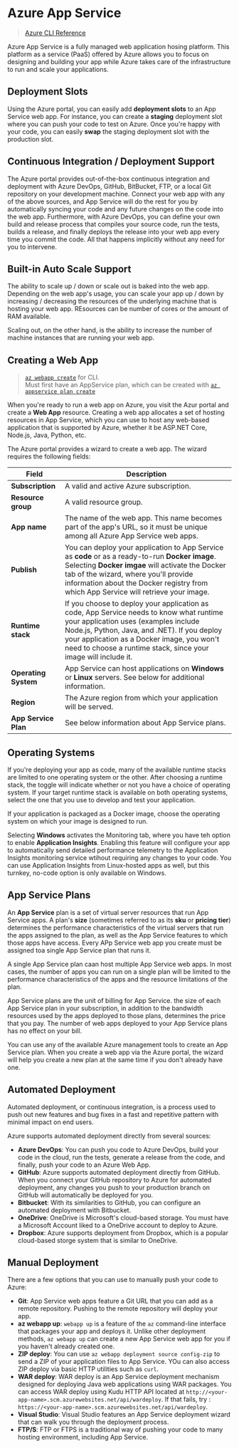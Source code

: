# Azure App Service

> [Azure CLI Reference](https://learn.microsoft.com/en-us/cli/azure/service-page/azure%20app%20service?view=azure-cli-latest)

Azure App Service is a fully managed web application hosing platform. This platform as a service (PaaS) offered by Azure allows you to focus on designing and building your app while Azure takes care of the infrastructure to run and scale your applications.

## Deployment Slots

Using the Azure portal, you can easily add **deployment slots** to an App Service web app. For instance, you can create a **staging** deployment slot where you can push your code to test on Azure. Once you're happy with your code, you can easily **swap** the staging deployment slot with the production slot.

## Continuous Integration / Deployment Support

The Azure portal provides out-of-the-box continuous integration and deployment with Azure DevOps, GitHub, BitBucket, FTP, or a local Git repository on your development machine. Connect your web app with any of the above sources, and App Service will do the rest for you by automatically syncing your code and any future changes on the code into the web app. Furthermore, with Azure DevOps, you can define your own build and release process that compiles your source code, run the tests, builds a release, and finally deploys the release into your web app every time you commit the code. All that happens implicitly without any need for you to intervene.

## Built-in Auto Scale Support

The ability to scale up / down or scale out is baked into the web app. Depending on the web app's usage, you can scale your app up / down by increasing / decreasing the resources of the underlying machine that is hosting your web app. REsources can be number of cores or the amount of RAM available.

Scaling out, on the other hand, is the ability to increase the number of machine instances that are running your web app.

## Creating a Web App

> [`az webapp create`](https://learn.microsoft.com/en-us/cli/azure/webapp?view=azure-cli-latest#az-webapp-create) for CLI.  
> Must first have an AppService plan, which can be created with [`az appservice plan create`](https://learn.microsoft.com/en-us/cli/azure/appservice/plan?view=azure-cli-latest#az-appservice-plan-create)  

When you're ready to run a web app on Azure, you visit the Azur portal and create a **Web App** resource. Creating a web app allocates a set of hosting resources in App Service, which you can use to host any web-based application that is supported by Azure, whether it be ASP.NET Core, Node.js, Java, Python, etc.

The Azure portal provides a wizard to create a web app. The wizard requires the following fields:

**Field** | **Description**
----------|----------------
**Subscription** | A valid and active Azure subscription.
**Resource group** | A valid resource group.
**App name** | The name of the web app. This name becomes part of the app's URL, so it must be unique among all Azure App Service web apps.
**Publish** | You can deploy your application to App Service as **code** or as a ready-to-run **Docker image**. Selecting **Docker imgae** will activate the Docker tab of the wizard, where you'll provide information about the Docker registry from which App Service will retrieve your image.
**Runtime stack** | If you choose to deploy your application as code, App Service needs to know what runtime your application uses (examples include Node.js, Python, Java, and .NET). If you deploy your application as a Docker image, you won't need to choose a runtime stack, since your image will include it.
**Operating System** | App Service can host applications on **Windows** or **Linux** servers. See below for additional information.
**Region** | The Azure region from which your application will be served.
**App Service Plan** | See below information about App Service plans.

## Operating Systems

If you're deploying your app as code, many of the available runtime stacks are limited to one operating system or the other. After choosing a runtime stack, the toggle will indicate whether or not you have a choice of operating system. If your target runtime stack is available on both operating systems, select the one that you use to develop and test your application.

If your application is packaged as a Docker image, choose the operating system on which your image is designed to run.

Selecting **Windows** activates the Monitoring tab, where you have teh option to enable **Application Insights**. Enabling this feature will configure your app to automatically send detailed performance telemetry to the Application Insights monitoring service wtihout requiring any changes to your code. You can use Application Insights from Linux-hosted apps as well, but this turnkey, no-code option is only available on Windows.

## App Service Plans

An **App Service** plan is a set of virtual server resources that run App Service apps. A plan's **size** (sometimes referred to as its **sku** or **pricing tier**) determines the performance characteristics of the virtual servers that run the apps assigned to the plan, as well as the App Service features to which those apps have access. Every APp Service web app you create must be assigned toa  single App Service plan that runs it.

A single App Service plan caan host multiple App Service web apps. In most cases, the number of apps you can run on a single plan will be limited to the performance characteristics of the apps and the resource limitations of the plan.

App Service plans are the unit of billing for App Service. the size of each App Service plan in your subscription, in addition to the bandwidth resources used by the apps deployed to those plans, determines the price that you pay. The number of web apps deployed to your App Service plans has no effect on your bill.

You can use any of the available Azure management tools to create an App Service plan. When you create a web app via the Azure portal, the wizard will help you create a new plan at the same time if you don't already have one.

## Automated Deployment

Automated deployment, or continuous integration, is a process used to push out new features and bug fixes in a fast and repetitive pattern with minimal impact on end users.

Azure supports automated deployment directly from several sources:

* **Azure DevOps**: You can push you code to Azure DevOps, build your code in the cloud, run the tests, generate a release from the code, and finally, push your code to an Azure Web App.
* **GitHub**: Azure supports automated deployment directly from GitHub. When you connect your GitHub repository to Azure for automated deployment, any changes you push to your production branch on GitHub will automatically be deployed for you.
* **Bitbucket**: With its similarities to GitHub, you can configure an automated deployment with Bitbucket.
* **OneDrive**: OneDrive is Microsoft's cloud-based storage. You must have a Microsoft Account liked to a OneDrive account to deploy to Azure.
* **Dropbox**: Azure supports deployment from Dropbox, which is a popular cloud-based storge system that is similar to OneDrive.

## Manual Deployment

There are a few options that you can use to manually push your code to Azure:

* **Git**: App Service web apps feature a Git URL that you can add as a remote repository. Pushing to the remote repository will deploy your app.
* **az webapp up**: `webapp up` is a feature of the `az` command-line interface that packages your app and deploys it. Unlike other deployment methods, `az webapp up` can create a new App Service web app for you if you haven't already created one.
* **ZIP deploy**: You can use `az webapp deployment source config-zip` to send a ZIP of your application files to App Service. YOu can also access ZIP deploy via basic HTTP utilities such as `curl`.
* **WAR deploy**: WAR deploy is an App Service deployment mechanism designed for deploying Java web applications using WAR packages. You can access WAR deploy using Kudu HTTP API located at `http://<your-app-name>.scm.azurewebsites.net/api/wardeploy`. If that fails, try : `https://<your-app-name>.scm.azurewebsites.net/api/wardeploy`.
* **Visual Studio**: Visual Studio features an App Service deployment wizard that can walk you through the deployment process.
* **FTP/S**: FTP or FTPS is a traditional way of pushing your code to many hosting environment, including App Service.